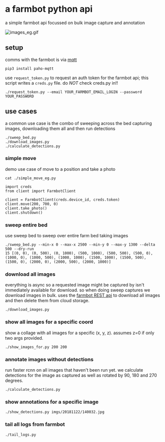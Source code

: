 # a farmbot python api

a simple farmbot api focussed on bulk image capture and annotation

![images_eg.gif](images_eg.gif)

## setup

comms with the farmbot is via [mqtt](http://mqtt.org/)

```
pip3 install paho-mqtt
```

use `request_token.py` to request an auth token for the farmbot api;
this script writes a `creds.py` file. do _NOT_ check creds.py in!!

`
./request_token.py --email YOUR_FARMBOT_EMAIL_LOGIN --password YOUR_PASSWORD
`

## use cases

a common use case is the combo of sweeping across the bed capturing images,
downloading them all and then run detections

```
./sweep_bed.py
./download_images.py
./calculate_detections.py
```

### simple move

demo use case of move to a position and take a photo

```
cat ./simple_move_eg.py

import creds
from client import FarmbotClient

client = FarmbotClient(creds.device_id, creds.token)
client.move(200, 700, 0)
client.take_photo()
client.shutdown()
```

### sweep entire bed

use sweep bed to sweep over entire farm bed taking images

```
./sweep_bed.py --min-x 0 --max-x 2500 --min-y 0 --max-y 1300 --delta 500 --dry-run
15 [(0, 0), (0, 500), (0, 1000), (500, 1000), (500, 500), (500, 0), (1000, 0), (1000, 500), (1000, 1000), (1500, 1000), (1500, 500), (1500, 0), (2000, 0), (2000, 500), (2000, 1000)]
```

### download all images

everything is async so a requested image might be captured by isn't immediately available for download.
so when doing sweep captures we download images in bulk.
uses the [farmbot REST api](https://gist.github.com/RickCarlino/10db2df375d717e9efdd3c2d9d8932af) to download
all images and then delete them from cloud storage.

```
./download_images.py
```

### show all images for a specific coord

show a collage with all images for a specific (x, y, z). assumes z=0 if only two args provided.

```
./show_images_for.py 200 200
```

### annotate images without detections

run faster rcnn on all images that haven't been run yet.
we calculate detections for the image as captured as well as rotated by 90, 180 and 270 degrees.

```
./calculate_detections.py
```

### show annotations for a specific image

```
./show_detections.py imgs/20181122/140032.jpg
```

### tail all logs from farmbot

```
./tail_logs.py
```
